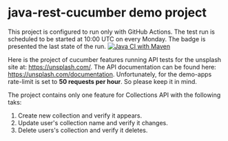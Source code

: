 # java-rest-cucumber demo project

This project is configured to run only with GitHub Actions. The test run is scheduled to be started at 10:00 UTC on every Monday. The badge is presented the last state of the run. [![Java CI with Maven](https://github.com/lvasileva/java-rest-cucumber/actions/workflows/maven.yml/badge.svg?branch=main)](https://github.com/lvasileva/java-rest-cucumber/actions/workflows/maven.yml)

Here is the project of cucumber features running API tests for the unsplash site at: https://unsplash.com/. The API documentation can be found here: https://unsplash.com/documentation. Unfortunately, for the demo-apps rate-limit is set to **50 requests per hour**. So please keep it in mind.

The project contains only one feature for Collections API with the following taks:
1. Create new collection and verify it appears.
2. Update user's collection name and verify it changes.
3. Delete users's collection and verify it deletes.

